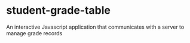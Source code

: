 # student-grade-table
An interactive Javascript application that communicates with a server to manage grade records
